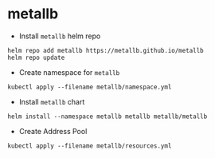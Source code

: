 # metallb

- Install `metallb` helm repo

```
helm repo add metallb https://metallb.github.io/metallb
helm repo update
```

- Create namespace for `metallb`

```
kubectl apply --filename metallb/namespace.yml
```

- Install `metallb` chart

```
helm install --namespace metallb metallb metallb/metallb
```

- Create Address Pool

```
kubectl apply --filename metallb/resources.yml
```
